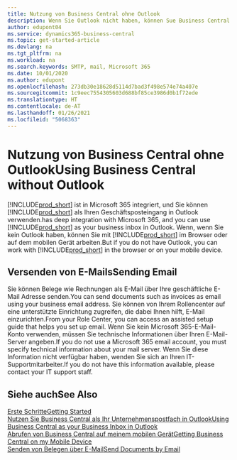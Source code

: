 ```yaml
---
title: Nutzung von Business Central ohne Outlook
description: Wenn Sie Outlook nicht haben, können Sue Business Central als Ihr Geschäftsposteingang in Outlook verwenden. Sie können aber auch ohne Outlook in einem Browser oder auf dem mobilen Gerät arbeiten.
author: edupont04
ms.service: dynamics365-business-central
ms.topic: get-started-article
ms.devlang: na
ms.tgt_pltfrm: na
ms.workload: na
ms.search.keywords: SMTP, mail, Microsoft 365
ms.date: 10/01/2020
ms.author: edupont
ms.openlocfilehash: 273db30e18628d5114d7bad3f498e574e74a407e
ms.sourcegitcommit: 1c9eec7554305603d688bf85ce3986d0b1f72ede
ms.translationtype: HT
ms.contentlocale: de-AT
ms.lasthandoff: 01/26/2021
ms.locfileid: "5068363"
---
```

# <a name="using-business-central-without-outlook"></a><span data-ttu-id="61b4a-103">Nutzung von Business Central ohne Outlook</span><span class="sxs-lookup"><span data-stu-id="61b4a-103">Using Business Central without Outlook</span></span>
[!INCLUDE[prod_short](includes/prod_short.md)] <span data-ttu-id="61b4a-104">ist in Microsoft 365 integriert, und Sie können [!INCLUDE[prod_short](includes/prod_short.md)] als Ihren Geschäftsposteingang in Outlook verwenden.</span><span class="sxs-lookup"><span data-stu-id="61b4a-104">has deep integration with Microsoft 365, and you can use [!INCLUDE[prod_short](includes/prod_short.md)] as your business inbox in Outlook.</span></span> <span data-ttu-id="61b4a-105">Wenn, wenn Sie kein Outlook haben, können Sie mit [!INCLUDE[prod_short](includes/prod_short.md)] im Browser oder auf dem mobilen Gerät arbeiten.</span><span class="sxs-lookup"><span data-stu-id="61b4a-105">But if you do not have Outlook, you can work with [!INCLUDE[prod_short](includes/prod_short.md)] in the browser or on your mobile device.</span></span>  

## <a name="sending-email"></a><span data-ttu-id="61b4a-106">Versenden von E-Mails</span><span class="sxs-lookup"><span data-stu-id="61b4a-106">Sending Email</span></span>
<span data-ttu-id="61b4a-107">Sie können Belege wie Rechnungen als E-Mail über Ihre geschäftliche E-Mail Adresse senden.</span><span class="sxs-lookup"><span data-stu-id="61b4a-107">You can send documents such as invoices as email using your business email address.</span></span> <span data-ttu-id="61b4a-108">Sie können von Ihrem Rollencenter auf eine unterstützte Einrichtung zugreifen, die dabei Ihnen hilft, E-Mail einzurichten.</span><span class="sxs-lookup"><span data-stu-id="61b4a-108">From your Role Center, you can access an assisted setup guide that helps you set up email.</span></span> <span data-ttu-id="61b4a-109">Wenn Sie kein Microsoft 365-E-Mail-Konto verwenden, müssen Sie technische Informationen über Ihren E-Mail-Server angeben.</span><span class="sxs-lookup"><span data-stu-id="61b4a-109">If you do not use a Microsoft 365 email account, you must specify technical information about your mail server.</span></span> <span data-ttu-id="61b4a-110">Wenn Sie diese Information nicht verfügbar haben, wenden Sie sich an Ihren IT-Supportmitarbeiter.</span><span class="sxs-lookup"><span data-stu-id="61b4a-110">If you do not have this information available, please contact your IT support staff.</span></span>  


## <a name="see-also"></a><span data-ttu-id="61b4a-111">Siehe auch</span><span class="sxs-lookup"><span data-stu-id="61b4a-111">See Also</span></span>
[<span data-ttu-id="61b4a-112">Erste Schritte</span><span class="sxs-lookup"><span data-stu-id="61b4a-112">Getting Started</span></span>](product-get-started.md)  
[<span data-ttu-id="61b4a-113">Nutzen Sie Business Central als Ihr Unternehmenspostfach in Outlook</span><span class="sxs-lookup"><span data-stu-id="61b4a-113">Using Business Central as your Business Inbox in Outlook</span></span>](admin-outlook.md)  
[<span data-ttu-id="61b4a-114">Abrufen von Business Central auf meinem mobilen Gerät</span><span class="sxs-lookup"><span data-stu-id="61b4a-114">Getting Business Central on my Mobile Device</span></span>](install-mobile-app.md)  
[<span data-ttu-id="61b4a-115">Senden von Belegen über E-Mail</span><span class="sxs-lookup"><span data-stu-id="61b4a-115">Send Documents by Email</span></span>](ui-how-send-documents-email.md)
